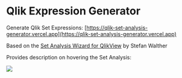 # Qlik Expression Generator




Generate Qlik Set Expressions: [https://qlik-set-analysis-generator.vercel.app](https://qlik-set-analysis-generator.vercel.app)



Based on the [Set Analysis Wizard for QlikView](https://github.com/stefanwalther/set-analysis-wizard/) by Stefan Walther  



Provides description on hovering the Set Analysis:

![](./images/setanalysis)